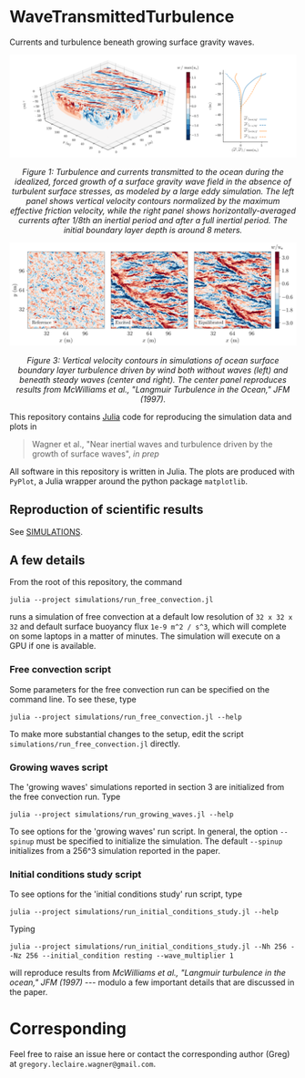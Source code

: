 # WaveTransmittedTurbulence

Currents and turbulence beneath growing surface gravity waves.

![wave-driven-turbulence](figures/figure_1.png)

<p align="center">
<i> Figure 1: Turbulence and currents transmitted to the ocean during the idealized, forced growth of a surface gravity wave field in the absence of turbulent surface stresses, as modeled by a large eddy simulation. The left panel shows vertical velocity contours normalized by the maximum effective friction velocity, while the right panel shows horizontally-averaged currents after 1/8th an inertial period and after a full inertial period. The initial boundary layer depth is around 8 meters.</i>
</p>

![vertical_velocity](figures/figure_4.png)

<p align="center">
<i> Figure 3: Vertical velocity contours in simulations of ocean surface boundary layer turbulence driven by wind both without waves (left) and beneath steady waves (center and right). The center panel reproduces results from McWilliams et al., "Langmuir Turbulence in the Ocean," JFM (1997).</i>
</p>

This repository contains [Julia](https://julialang.org) code for reproducing the simulation data and plots in 

> Wagner et al., "Near inertial waves and turbulence driven by the growth of surface waves", _in prep_

All software in this repository is written in Julia. The plots are produced with `PyPlot`, a Julia wrapper around the python package `matplotlib`.

## Reproduction of scientific results

See [SIMULATIONS](/SIMULATIONS.md).

## A few details

From the root of this repository, the command

```
julia --project simulations/run_free_convection.jl
```

runs a simulation of free convection at a default low resolution of `32 x 32 x 32` and default surface buoyancy flux `1e-9 m^2 / s^3`, which will complete on some laptops in a matter of minutes.
The simulation will execute on a GPU if one is available.

### Free convection script

Some parameters for the free convection run can be specified on the command line.
To see these, type

```
julia --project simulations/run_free_convection.jl --help
```

To make more substantial changes to the setup, edit the script `simulations/run_free_convection.jl` directly.

### Growing waves script

The 'growing waves' simulations reported in section 3 are initialized from the free convection run.
Type

```
julia --project simulations/run_growing_waves.jl --help
```

To see options for the 'growing waves' run script.
In general, the option `--spinup` must be specified to initialize the simulation. The default `--spinup` initializes from
a 256^3 simulation reported in the paper.

### Initial conditions study script

To see options for the 'initial conditions study' run script, type

```
julia --project simulations/run_initial_conditions_study.jl --help
```

Typing 

```
julia --project simulations/run_initial_conditions_study.jl --Nh 256 --Nz 256 --initial_condition resting --wave_multiplier 1
```

will reproduce results from _McWilliams et al., "Langmuir turbulence in the ocean," JFM (1997)_ --- modulo a few important details that are discussed in the paper.

# Corresponding

Feel free to raise an issue here or contact the corresponding author (Greg) at `gregory.leclaire.wagner@gmail.com`.
